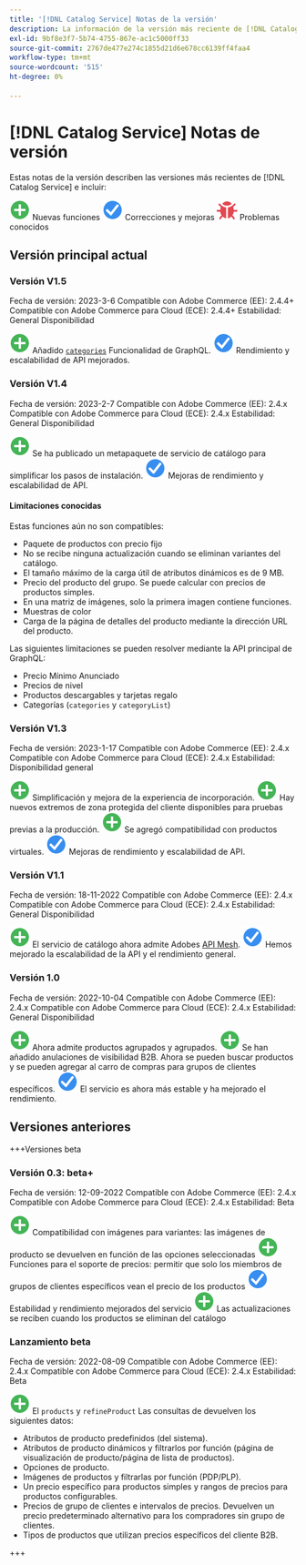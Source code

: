 ```yaml
---
title: '[!DNL Catalog Service] Notas de la versión'
description: La información de la versión más reciente de [!DNL Catalog Service] para Adobe Commerce.
exl-id: 9bf8e3f7-5b74-4755-867e-ac1c5000ff33
source-git-commit: 2767de477e274c1855d21d6e678cc6139ff4faa4
workflow-type: tm+mt
source-wordcount: '515'
ht-degree: 0%

---
```


# [!DNL Catalog Service] Notas de versión

Estas notas de la versión describen las versiones más recientes de [!DNL Catalog Service] e incluir:

![Nuevo](../assets/new.svg) Nuevas funciones
![Fix](../assets/fix.svg) Correcciones y mejoras
![Error](../assets/bug.svg) Problemas conocidos

## Versión principal actual

### Versión V1.5

Fecha de versión: 2023-3-6 Compatible con Adobe Commerce (EE): 2.4.4+ Compatible con Adobe Commerce para Cloud (ECE): 2.4.4+ Estabilidad: General Disponibilidad

![Nuevo](../assets/new.svg) Añadido [`categories`](https://developer.adobe.com/commerce/webapi/graphql/schema/catalog-service/queries/categories/) Funcionalidad de GraphQL.
![Fix](../assets/fix.svg) Rendimiento y escalabilidad de API mejorados.

### Versión V1.4

Fecha de versión: 2023-2-7 Compatible con Adobe Commerce (EE): 2.4.x Compatible con Adobe Commerce para Cloud (ECE): 2.4.x Estabilidad: General Disponibilidad

![Nuevo](../assets/new.svg) Se ha publicado un metapaquete de servicio de catálogo para simplificar los pasos de instalación.
![Fix](../assets/fix.svg) Mejoras de rendimiento y escalabilidad de API.

#### Limitaciones conocidas

Estas funciones aún no son compatibles:

* Paquete de productos con precio fijo
* No se recibe ninguna actualización cuando se eliminan variantes del catálogo.
* El tamaño máximo de la carga útil de atributos dinámicos es de 9 MB.
* Precio del producto del grupo. Se puede calcular con precios de productos simples.
* En una matriz de imágenes, solo la primera imagen contiene funciones.
* Muestras de color
* Carga de la página de detalles del producto mediante la dirección URL del producto.

Las siguientes limitaciones se pueden resolver mediante la API principal de GraphQL:

* Precio Mínimo Anunciado
* Precios de nivel
* Productos descargables y tarjetas regalo
* Categorías (`categories` y `categoryList`)

### Versión V1.3

Fecha de versión: 2023-1-17 Compatible con Adobe Commerce (EE): 2.4.x Compatible con Adobe Commerce para Cloud (ECE): 2.4.x Estabilidad: Disponibilidad general

![Nuevo](../assets/new.svg) Simplificación y mejora de la experiencia de incorporación.
![Nuevo](../assets/new.svg) Hay nuevos extremos de zona protegida del cliente disponibles para pruebas previas a la producción.
![Nuevo](../assets/new.svg) Se agregó compatibilidad con productos virtuales.
![Fix](../assets/fix.svg) Mejoras de rendimiento y escalabilidad de API.

### Versión V1.1

Fecha de versión: 18-11-2022 Compatible con Adobe Commerce (EE): 2.4.x Compatible con Adobe Commerce para Cloud (ECE): 2.4.x Estabilidad: General Disponibilidad

![Nuevo](../assets/new.svg) El servicio de catálogo ahora admite Adobes [API Mesh](https://developer.adobe.com/graphql-mesh-gateway/).
![Fix](../assets/fix.svg) Hemos mejorado la escalabilidad de la API y el rendimiento general.

### Versión 1.0

Fecha de versión: 2022-10-04 Compatible con Adobe Commerce (EE): 2.4.x Compatible con Adobe Commerce para Cloud (ECE): 2.4.x Estabilidad: General Disponibilidad

![Nuevo](../assets/new.svg) Ahora admite productos agrupados y agrupados.
![Nuevo](../assets/new.svg) Se han añadido anulaciones de visibilidad B2B. Ahora se pueden buscar productos y se pueden agregar al carro de compras para grupos de clientes específicos.
![Fix](../assets/fix.svg) El servicio es ahora más estable y ha mejorado el rendimiento.

## Versiones anteriores

+++Versiones beta

### Versión 0.3: beta+

Fecha de versión: 12-09-2022 Compatible con Adobe Commerce (EE): 2.4.x Compatible con Adobe Commerce para Cloud (ECE): 2.4.x Estabilidad: Beta

![Nuevo](../assets/new.svg) Compatibilidad con imágenes para variantes: las imágenes de producto se devuelven en función de las opciones seleccionadas
![Nuevo](../assets/new.svg) Funciones para el soporte de precios: permitir que solo los miembros de grupos de clientes específicos vean el precio de los productos
![Fix](../assets/fix.svg) Estabilidad y rendimiento mejorados del servicio
![Nuevo](../assets/new.svg) Las actualizaciones se reciben cuando los productos se eliminan del catálogo

### Lanzamiento beta

Fecha de versión: 2022-08-09 Compatible con Adobe Commerce (EE): 2.4.x Compatible con Adobe Commerce para Cloud (ECE): 2.4.x Estabilidad: Beta

![Nuevo](../assets/new.svg) El `products` y `refineProduct` Las consultas de devuelven los siguientes datos:

* Atributos de producto predefinidos (del sistema).
* Atributos de producto dinámicos y filtrarlos por función (página de visualización de producto/página de lista de productos).
* Opciones de producto.
* Imágenes de productos y filtrarlas por función (PDP/PLP).
* Un precio específico para productos simples y rangos de precios para productos configurables.
* Precios de grupo de clientes e intervalos de precios. Devuelven un precio predeterminado alternativo para los compradores sin grupo de clientes.
* Tipos de productos que utilizan precios específicos del cliente B2B.

+++